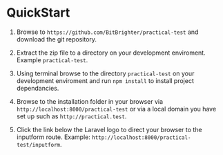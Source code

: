 # QuickStart

1. Browse to `https://github.com/BitBrighter/practical-test` and download the git repository.

2. Extract the zip file to a directory on your development enviroment. 
Example `practical-test`.

3. Using terminal browse to the directory `practical-test` on your development enviroment and run `npm install` to install project dependancies.

4. Browse to the installation folder in your browser via `http://localhost:8000/practical-test` or via a local domain you have set up such as `http://practical.test`.

5. Click the link below the Laravel logo to direct your browser to the inputform route. 
Example: `http://localhost:8000/practical-test/inputform`.